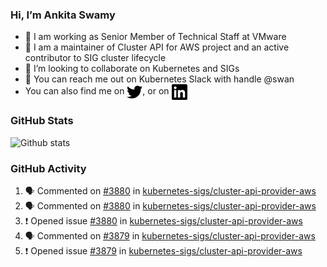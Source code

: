 ### Hi, I’m Ankita Swamy

- 💼 I am working as Senior Member of Technical Staff at VMware
- 👀 I am a maintainer of Cluster API for AWS project and an active contributor to SIG cluster lifecycle
- 💞️ I’m looking to collaborate on Kubernetes and SIGs
- 💬 You can reach me out on Kubernetes Slack with handle @swan
- You can also find me on <a href="https://twitter.com/SwamyAnkita" target="blank"><img align="center" src="https://raw.githubusercontent.com/Ankitasw/Ankitasw/master/svg/twitter.svg" alt="Ankitasw" height="25" width="25" color="#1DA1f2" /></a>, or on <a href="https://www.linkedin.com/in/Ankitaswamy/" target="blank"><img align="center" src="https://raw.githubusercontent.com/Ankitasw/Ankitasw/master/svg/linkedin.svg" alt="Ankitasw" height="25" width="25" /></a>

### GitHub Stats
![Github stats](https://github-readme-stats.vercel.app/api?username=Ankitasw&count_private=true&show_icons=true&theme=tokyonight)

### GitHub Activity 
<!--START_SECTION:activity-->
1. 🗣 Commented on [#3880](https://github.com/kubernetes-sigs/cluster-api-provider-aws/issues/3880) in [kubernetes-sigs/cluster-api-provider-aws](https://github.com/kubernetes-sigs/cluster-api-provider-aws)
2. 🗣 Commented on [#3880](https://github.com/kubernetes-sigs/cluster-api-provider-aws/issues/3880) in [kubernetes-sigs/cluster-api-provider-aws](https://github.com/kubernetes-sigs/cluster-api-provider-aws)
3. ❗️ Opened issue [#3880](https://github.com/kubernetes-sigs/cluster-api-provider-aws/issues/3880) in [kubernetes-sigs/cluster-api-provider-aws](https://github.com/kubernetes-sigs/cluster-api-provider-aws)
4. 🗣 Commented on [#3879](https://github.com/kubernetes-sigs/cluster-api-provider-aws/issues/3879) in [kubernetes-sigs/cluster-api-provider-aws](https://github.com/kubernetes-sigs/cluster-api-provider-aws)
5. ❗️ Opened issue [#3879](https://github.com/kubernetes-sigs/cluster-api-provider-aws/issues/3879) in [kubernetes-sigs/cluster-api-provider-aws](https://github.com/kubernetes-sigs/cluster-api-provider-aws)
<!--END_SECTION:activity-->
